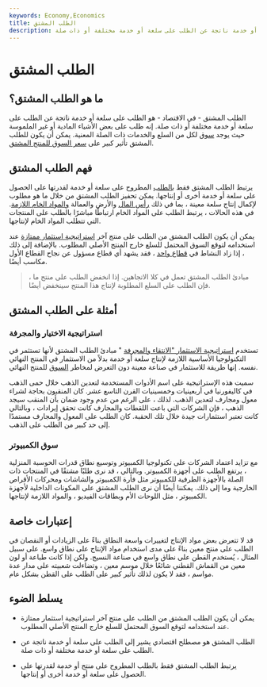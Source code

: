 ```yaml
---
keywords: Economy,Economics
title: الطلب المشتق
description: الطلب المشتق - في الاقتصاد - هو الطلب على سلعة أو خدمة ناتجة عن الطلب على سلعة أو خدمة مختلفة أو ذات صلة.
---
```


# الطلب المشتق
## ما هو الطلب المشتق؟

الطلب المشتق - في الاقتصاد - هو الطلب على سلعة أو خدمة ناتجة عن الطلب على سلعة أو خدمة مختلفة أو ذات صلة. إنه طلب على بعض الأشياء المادية أو غير الملموسة حيث يوجد [سوق](/market) لكل من السلع والخدمات ذات الصلة المعنية. يمكن أن يكون للطلب المشتق تأثير كبير على [سعر السوق للمنتج المشتق](/market-price).

## فهم الطلب المشتق

يرتبط الطلب المشتق فقط [بالطلب](/demand) المطروح على سلعة أو خدمة لقدرتها على الحصول على سلعة أو خدمة أخرى أو إنتاجها. يمكن تحفيز الطلب المشتق من خلال ما هو مطلوب لإكمال إنتاج سلعة معينة ، بما في ذلك [رأس المال](/capital) والأرض والعمالة [والمواد الخام اللازمة](/rawmaterials). في هذه الحالات ، يرتبط الطلب على المواد الخام ارتباطًا مباشرًا بالطلب على المنتجات التي تتطلب المواد الخام لإنتاجها.

يمكن أن يكون الطلب المشتق من الطلب على منتج آخر [استراتيجية استثمار ممتازة](/investmentstrategy) عند استخدامه لتوقع السوق المحتمل للسلع خارج المنتج الأصلي المطلوب. بالإضافة إلى ذلك ، إذا زاد النشاط في [قطاع واحد](/sector) ، فقد يشهد أي قطاع مسؤول عن نجاح القطاع الأول مكاسب أيضًا.

> مبادئ الطلب المشتق تعمل في كلا الاتجاهين. إذا انخفض الطلب على منتج ما ، فإن الطلب على السلع المطلوبة لإنتاج هذا المنتج سينخفض أيضًا.

>

## أمثلة على الطلب المشتق

### استراتيجية الاختيار والمجرفة

تستخدم [استراتيجية الاستثمار "الانتقاء والمجرفة](/pick-and-shovel-play) " مبادئ الطلب المشتق لأنها تستثمر في التكنولوجيا الأساسية اللازمة لإنتاج سلعة أو خدمة بدلاً من الاستثمار في المنتج النهائي نفسه. إنها طريقة للاستثمار في صناعة معينة دون التعرض لمخاطر [السوق](/marketrisk) للمنتج النهائي.

سميت هذه الإستراتيجية على اسم الأدوات المستخدمة لتعدين الذهب خلال حمى الذهب في كاليفورنيا في أربعينيات وخمسينيات القرن التاسع عشر. كان المنقبون بحاجة لشراء معول ومجارف لتعدين الذهب. لذلك ، على الرغم من عدم وجود ضمان بأن المنقب سيجد الذهب ، فإن الشركات التي باعت اللقطات والمجارف كانت تحقق إيرادات ، وبالتالي كانت تعتبر استثمارات جيدة خلال تلك الحقبة. كان الطلب على المعول والمجارف مستمدًا إلى حد كبير من الطلب على الذهب.

### سوق الكمبيوتر

مع تزايد اعتماد الشركات على تكنولوجيا الكمبيوتر وتوسيع نطاق قدرات الحوسبة المنزلية ، يرتفع الطلب على أجهزة الكمبيوتر. وبالتالي ، قد نرى طلبًا مشتقًا في المنتجات ذات الصلة بالأجهزة الطرفية للكمبيوتر مثل فأرة الكمبيوتر والشاشات ومحركات الأقراص الخارجية وما إلى ذلك. يمكننا أيضًا أن نرى الطلب المشتق على المكونات الداخلية لأجهزة الكمبيوتر ، مثل اللوحات الأم وبطاقات الفيديو ، والمواد اللازمة لإنتاجها.

## إعتبارات خاصة

قد لا تتعرض بعض مواد الإنتاج لتغييرات واسعة النطاق بناءً على الزيادات أو النقصان في الطلب على منتج معين بناءً على مدى استخدام مواد الإنتاج على نطاق واسع. على سبيل المثال ، يُستخدم القطن على نطاق واسع في صناعة النسيج. ولكن إذا كانت طباعة أو لون معين من القماش القطني شائعًا خلال موسم معين ، وتضاءلت شعبيته على مدار عدة مواسم ، فقد لا يكون لذلك تأثير كبير على الطلب على القطن بشكل عام.

## يسلط الضوء

- يمكن أن يكون الطلب المشتق من الطلب على منتج آخر استراتيجية استثمار ممتازة عند استخدامه لتوقع السوق المحتمل للسلع خارج المنتج الأصلي المطلوب.

- الطلب المشتق هو مصطلح اقتصادي يشير إلى الطلب على سلعة أو خدمة ناتجة عن الطلب على سلعة أو خدمة مختلفة أو ذات صلة.

- يرتبط الطلب المشتق فقط بالطلب المطروح على منتج أو خدمة لقدرتها على الحصول على سلعة أو خدمة أخرى أو إنتاجها.

